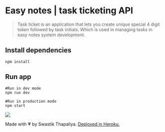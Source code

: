 # Easy notes | task ticketing API

> Task ticket is an application that lets you create unique special 4 digit token followed by task initials. Which is used in managing tasks in easy notes system development.

## Install dependencies

```
npm install
```

## Run app

```
#Run in dev mode
npm run dev

#Run in production mode
npm start
```
<img src="https://i.kym-cdn.com/photos/images/newsfeed/001/475/805/3b6.jpg">


<span style="">Made with &#128151; by Swastik Thapaliya. </span> <a href="https://fathomless-bastion-69185.herokuapp.com/"> Deployed in Heroku. </a>

